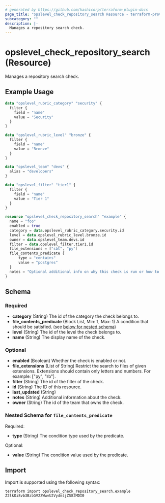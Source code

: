 ```yaml
---
# generated by https://github.com/hashicorp/terraform-plugin-docs
page_title: "opslevel_check_repository_search Resource - terraform-provider-opslevel"
subcategory: ""
description: |-
  Manages a repository search check.
---
```


# opslevel_check_repository_search (Resource)

Manages a repository search check.

## Example Usage

```terraform
data "opslevel_rubric_category" "security" {
  filter {
    field = "name"
    value = "Security"
  }
}

data "opslevel_rubric_level" "bronze" {
  filter {
    field = "name"
    value = "Bronze"
  }
}

data "opslevel_team" "devs" {
  alias = "developers"
}

data "opslevel_filter" "tier1" {
  filter {
    field = "name"
    value = "Tier 1"
  }
}

resource "opslevel_check_repository_search" "example" {
  name = "foo"
  enabled = true
  category = data.opslevel_rubric_category.security.id
  level = data.opslevel_rubric_level.bronze.id
  owner = data.opslevel_team.devs.id
  filter = data.opslevel_filter.tier1.id
  file_extensions = ["sbt", "py"]
  file_contents_predicate {
      type = "contains"
      value = "postgres"
  }
  notes = "Optional additional info on why this check is run or how to fix it"
}
```

<!-- schema generated by tfplugindocs -->
## Schema

### Required

- **category** (String) The id of the category the check belongs to.
- **file_contents_predicate** (Block List, Min: 1, Max: 1) A condition that should be satisfied. (see [below for nested schema](#nestedblock--file_contents_predicate))
- **level** (String) The id of the level the check belongs to.
- **name** (String) The display name of the check.

### Optional

- **enabled** (Boolean) Whether the check is enabled or not.
- **file_extensions** (List of String) Restrict the search to files of given extensions. Extensions should contain only letters and numbers. For example: ["py", "rb"].
- **filter** (String) The id of the filter of the check.
- **id** (String) The ID of this resource.
- **last_updated** (String)
- **notes** (String) Additional information about the check.
- **owner** (String) The id of the team that owns the check.

<a id="nestedblock--file_contents_predicate"></a>
### Nested Schema for `file_contents_predicate`

Required:

- **type** (String) The condition type used by the predicate.

Optional:

- **value** (String) The condition value used by the predicate.

## Import

Import is supported using the following syntax:

```shell
terraform import opslevel_check_repository_search.example Z2lkOi8vb3BzbGV2ZWwvU2VydmljZS82MDI0
```
